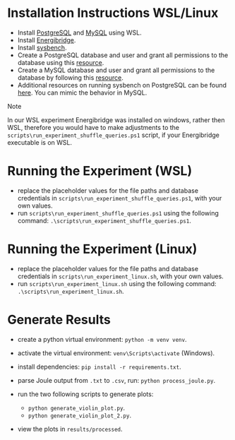 # Installation Instructions WSL/Linux

- Install [PostgreSQL](https://www.postgresql.org/) and [MySQL](https://www.mysql.com/) using WSL.
- Install [Energibridge](https://github.com/tdurieux/EnergiBridge).
- Install [sysbench](https://github.com/akopytov/sysbench).
- Create a PostgreSQL database and user and grant all permissions to the database using this [resource](https://harshityadav95.medium.com/postgresql-in-windows-subsystem-for-linux-wsl-6dc751ac1ff3).
- Create a MySQL database and user and grant all permissions to the database by following this [resource](https://pen-y-fan.github.io/2021/08/08/How-to-install-MySQL-on-WSL-2-Ubuntu/).
- Additional resources on running sysbench on PostgreSQL can be found [here](https://severalnines.com/blog/how-benchmark-postgresql-performance-using-sysbench/). You can mimic the behavior in MySQL.

> [!NOTE]  
> In our WSL experiment Energibridge was installed on windows, rather then WSL, therefore you would have to make adjustments to the `scripts\run_experiment_shuffle_queries.ps1` script, if your Energibridge executable is on WSL.

# Running the Experiment (WSL)

- replace the placeholder values for the file paths and database credentials in  `scripts\run_experiment_shuffle_queries.ps1`, with your own values.
- run `scripts\run_experiment_shuffle_queries.ps1` using the following command:
`.\scripts\run_experiment_shuffle_queries.ps1`.

# Running the Experiment (Linux)
- replace the placeholder values for the file paths and database credentials in  `scripts\run_experiment_linux.sh`, with your own values.
- run `scripts\run_experiment_linux.sh` using the following command:
`.\scripts\run_experiment_linux.sh`.

# Generate Results

- create a python virtual environment: ```python -m venv venv```.
- activate the virtual environment: ```venv\Scripts\activate``` (Windows).
- install dependencies: ```pip install -r requirements.txt```.
- parse Joule output from `.txt` to `.csv`, run: ```python process_joule.py```.
- run the two following scripts to generate plots: 
    
    - ```python generate_violin_plot.py```.
    - ```python generate_violin_plot_2.py```.
 - view the plots in `results/processed`.
